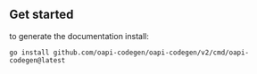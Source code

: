 ## Get started

to generate the documentation install:

```
go install github.com/oapi-codegen/oapi-codegen/v2/cmd/oapi-codegen@latest
```
